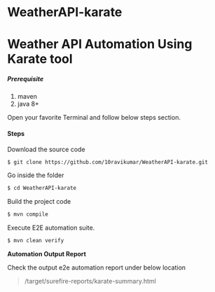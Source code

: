 # WeatherAPI-karate

# Weather API Automation Using Karate tool 

 ##### Prerequisite
 1. maven
 2. java 8+

Open your favorite Terminal and follow below steps section.

#### Steps

 Download the source code
```sh
$ git clone https://github.com/10ravikumar/WeatherAPI-karate.git
```
 Go inside the folder
```sh
$ cd WeatherAPI-karate
```

 Build the project code
```sh
$ mvn compile
```

 Execute E2E automation suite. 
```sh
$ mvn clean verify
```
 
 **Automation Output Report**
 
 Check the output e2e automation report under below location
 >/target/surefire-reports/karate-summary.html